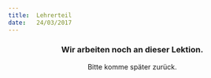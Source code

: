 ```yaml
---
title:  Lehrerteil
date:   24/03/2017
---
```


### <center>Wir arbeiten noch an dieser Lektion.</center>
<center>Bitte komme später zurück.</center>